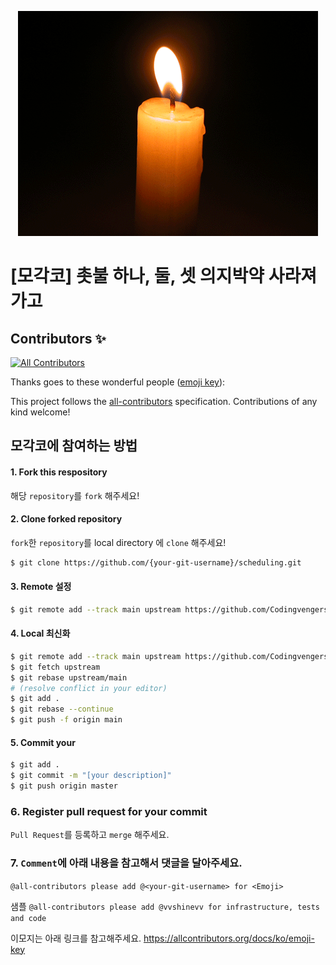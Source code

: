<div align="center">

![](image/candle.gif)

</div>

# [모각코] 촛불 하나, 둘, 셋 의지박약 사라져가고
## Contributors ✨
<!-- ALL-CONTRIBUTORS-BADGE:START - Do not remove or modify this section -->
[![All Contributors](https://img.shields.io/badge/all_contributors-0-orange.svg?style=flat-square)](#contributors-)
<!-- ALL-CONTRIBUTORS-BADGE:END -->

Thanks goes to these wonderful people ([emoji key](https://allcontributors.org/docs/en/emoji-key)):

<!-- ALL-CONTRIBUTORS-LIST:START - Do not remove or modify this section -->
<!-- prettier-ignore-start -->
<!-- markdownlint-disable -->
<!-- markdownlint-restore -->
<!-- prettier-ignore-end -->

<!-- ALL-CONTRIBUTORS-LIST:END -->

This project follows the [all-contributors](https://github.com/all-contributors/all-contributors) specification. Contributions of any kind welcome!

## 모각코에 참여하는 방법
#### 1. Fork this respository
해당 `repository`를 `fork` 해주세요!

#### 2. Clone forked repository
`fork`한 `repository`를 local directory 에 `clone` 해주세요!

```bash
$ git clone https://github.com/{your-git-username}/scheduling.git
```

#### 3. Remote 설정
```bash
$ git remote add --track main upstream https://github.com/Codingvengers/scheduling.git
```

#### 4. Local 최신화
```bash
$ git remote add --track main upstream https://github.com/Codingvengers/scheduling.git #(리모트 설정이 되어 있다면 생략 가능)
$ git fetch upstream
$ git rebase upstream/main
# (resolve conflict in your editor)
$ git add .
$ git rebase --continue
$ git push -f origin main
```

#### 5. Commit your
```bash
$ git add .
$ git commit -m "[your description]"
$ git push origin master
```

### 6. Register pull request for your commit
`Pull Request`를 등록하고 `merge` 해주세요.

### 7. `Comment`에 아래 내용을 참고해서 댓글을 달아주세요.
`@all-contributors please add @<your-git-username> for <Emoji>`

샘플
`@all-contributors please add @vvshinevv for infrastructure, tests and code`

이모지는 아래 링크를 참고해주세요.
https://allcontributors.org/docs/ko/emoji-key
